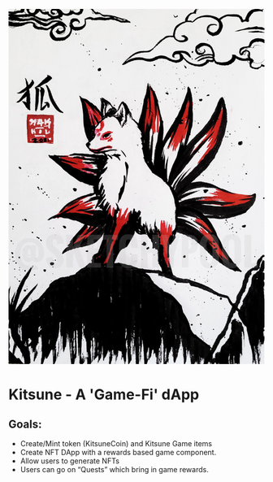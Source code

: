 ![alt=””](src/images/Kitsune.png)
# Kitsune - A 'Game-Fi' dApp


## Goals:
* Create/Mint token (KitsuneCoin) and Kitsune Game items
* Create NFT DApp with a rewards based game component. 
* Allow users to generate NFTs 
* Users can go on “Quests” which bring in game rewards.


